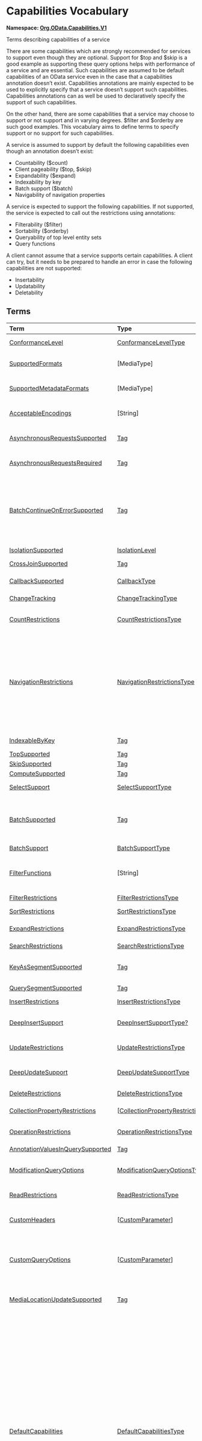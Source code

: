 # Capabilities Vocabulary
**Namespace: [Org.OData.Capabilities.V1](Org.OData.Capabilities.V1.xml)**

Terms describing capabilities of a service


There are some capabilities which are strongly recommended for services to support even
though they are optional. Support for $top and $skip is a good example as
supporting these query options helps with performance of a service and are essential. Such
capabilities are assumed to be default capabilities of an OData service even in
the case that a capabilities annotation doesn’t exist. Capabilities annotations are
mainly expected to be used to explicitly specify that a service doesn’t support such
capabilities. Capabilities annotations can as well be used to declaratively
specify the support of such capabilities.

On the other hand, there are some capabilities that a service may choose to support or
not support and in varying degrees. $filter and $orderby are such good examples.
This vocabulary aims to define terms to specify support or no support for such
capabilities.

A service is assumed to support by default the following capabilities even though an
annotation doesn’t exist:
- Countability ($count)
- Client pageability ($top, $skip)
- Expandability ($expand)
- Indexability by key
- Batch support ($batch)
- Navigability of navigation properties

A service is expected to support the following capabilities. If not supported, the
service is expected to call out the restrictions using annotations:
- Filterability ($filter)
- Sortability ($orderby)
- Queryability of top level entity sets
- Query functions

A client cannot assume that a service supports certain capabilities. A client can try, but
it needs to be prepared to handle an error in case the following capabilities are not
supported:
- Insertability
- Updatability
- Deletability
        


## Terms

Term|Type|Description
:---|:---|:----------
[ConformanceLevel](Org.OData.Capabilities.V1.xml#L115)|[ConformanceLevelType](#ConformanceLevelType)|<a name="ConformanceLevel"></a>The conformance level achieved by this service
[SupportedFormats](Org.OData.Capabilities.V1.xml#L132)|\[MediaType\]|<a name="SupportedFormats"></a>Media types of supported formats, including format parameters
[SupportedMetadataFormats](Org.OData.Capabilities.V1.xml#L137)|\[MediaType\]|<a name="SupportedMetadataFormats"></a>Media types of supported formats for $metadata, including format parameters
[AcceptableEncodings](Org.OData.Capabilities.V1.xml#L142)|\[String\]|<a name="AcceptableEncodings"></a>List of acceptable compression methods for ($batch) requests, e.g. gzip
[AsynchronousRequestsSupported](Org.OData.Capabilities.V1.xml#L148)|[Tag](Org.OData.Core.V1.md#Tag)|<a name="AsynchronousRequestsSupported"></a>Service supports the asynchronous request preference
[AsynchronousRequestsRequired](Org.OData.Capabilities.V1.xml#L152)|[Tag](Org.OData.Core.V1.md#Tag)|<a name="AsynchronousRequestsRequired"></a>Service requires the asynchronous request preference
[BatchContinueOnErrorSupported](Org.OData.Capabilities.V1.xml#L156)|[Tag](Org.OData.Core.V1.md#Tag)|<a name="BatchContinueOnErrorSupported"></a>Service supports the continue on error preference. Supports $batch requests. Services that apply the BatchContinueOnErrorSupported term should also specify the ContinueOnErrorSupported property from the BatchSupport term.
[IsolationSupported](Org.OData.Capabilities.V1.xml#L160)|[IsolationLevel](#IsolationLevel)|<a name="IsolationSupported"></a>Supported odata.isolation levels
[CrossJoinSupported](Org.OData.Capabilities.V1.xml#L169)|[Tag](Org.OData.Core.V1.md#Tag)|<a name="CrossJoinSupported"></a>Supports cross joins for the entity sets in this container
[CallbackSupported](Org.OData.Capabilities.V1.xml#L173)|[CallbackType](#CallbackType)|<a name="CallbackSupported"></a>Supports callbacks for the specified protocols
[ChangeTracking](Org.OData.Capabilities.V1.xml#L195)|[ChangeTrackingType](#ChangeTrackingType)|<a name="ChangeTracking"></a>Change tracking capabilities of this service or entity set
[CountRestrictions](Org.OData.Capabilities.V1.xml#L216)|[CountRestrictionsType](#CountRestrictionsType)|<a name="CountRestrictions"></a>Restrictions on /$count path suffix and $count=true system query option
[NavigationRestrictions](Org.OData.Capabilities.V1.xml#L234)|[NavigationRestrictionsType](#NavigationRestrictionsType)|<a name="NavigationRestrictions"></a>Restrictions on navigating properties according to OData URL conventions<br>Restrictions specified on an entity set are valid whether the request is directly to the entity set or through a navigation property bound to that entity set. Services can specify a different set of restrictions specific to a path, in which case the more specific restrictions take precedence.
[IndexableByKey](Org.OData.Capabilities.V1.xml#L325)|[Tag](Org.OData.Core.V1.md#Tag)|<a name="IndexableByKey"></a>Supports key values according to OData URL conventions
[TopSupported](Org.OData.Capabilities.V1.xml#L330)|[Tag](Org.OData.Core.V1.md#Tag)|<a name="TopSupported"></a>Supports $top
[SkipSupported](Org.OData.Capabilities.V1.xml#L335)|[Tag](Org.OData.Core.V1.md#Tag)|<a name="SkipSupported"></a>Supports $skip
[ComputeSupported](Org.OData.Capabilities.V1.xml#L340)|[Tag](Org.OData.Core.V1.md#Tag)|<a name="ComputeSupported"></a>Supports $compute
[SelectSupport](Org.OData.Capabilities.V1.xml#L345)|[SelectSupportType](#SelectSupportType)|<a name="SelectSupport"></a>Support for $select and nested query options within $select
[BatchSupported](Org.OData.Capabilities.V1.xml#L382)|[Tag](Org.OData.Core.V1.md#Tag)|<a name="BatchSupported"></a>Supports $batch requests. Services that apply the BatchSupported term should also apply the more comprehensive BatchSupport term.
[BatchSupport](Org.OData.Capabilities.V1.xml#L386)|[BatchSupportType](#BatchSupportType)|<a name="BatchSupport"></a>Batch Support for the service
[FilterFunctions](Org.OData.Capabilities.V1.xml#L432)|\[String\]|<a name="FilterFunctions"></a>List of functions and operators supported in filter expressions<br>If not specified, null, or empty, all functions and operators may be attempted.
[FilterRestrictions](Org.OData.Capabilities.V1.xml#L438)|[FilterRestrictionsType](#FilterRestrictionsType)|<a name="FilterRestrictions"></a>Restrictions on filter expressions
[SortRestrictions](Org.OData.Capabilities.V1.xml#L515)|[SortRestrictionsType](#SortRestrictionsType)|<a name="SortRestrictions"></a>Restrictions on orderby expressions
[ExpandRestrictions](Org.OData.Capabilities.V1.xml#L541)|[ExpandRestrictionsType](#ExpandRestrictionsType)|<a name="ExpandRestrictions"></a>Restrictions on expand expressions
[SearchRestrictions](Org.OData.Capabilities.V1.xml#L571)|[SearchRestrictionsType](#SearchRestrictionsType)|<a name="SearchRestrictions"></a>Restrictions on search expressions
[KeyAsSegmentSupported](Org.OData.Capabilities.V1.xml#L609)|[Tag](Org.OData.Core.V1.md#Tag)|<a name="KeyAsSegmentSupported"></a>Supports [key-as-segment convention](http://docs.oasis-open.org/odata/odata/v4.01/odata-v4.01-part2-url-conventions.html#sec_KeyasSegmentConvention) for addressing entities within a collection
[QuerySegmentSupported](Org.OData.Capabilities.V1.xml#L613)|[Tag](Org.OData.Core.V1.md#Tag)|<a name="QuerySegmentSupported"></a>Supports [passing query options in the request body](http://docs.oasis-open.org/odata/odata/v4.01/odata-v4.01-part2-url-conventions.html#sec_PassingQueryOptionsintheRequestBody)
[InsertRestrictions](Org.OData.Capabilities.V1.xml#L619)|[InsertRestrictionsType](#InsertRestrictionsType)|<a name="InsertRestrictions"></a>Restrictions on insert operations
[DeepInsertSupport](Org.OData.Capabilities.V1.xml#L698)|[DeepInsertSupportType?](#DeepInsertSupportType)|<a name="DeepInsertSupport"></a>Deep Insert Support of the annotated resource (the whole service, an entity set, or a collection-valued resource)
[UpdateRestrictions](Org.OData.Capabilities.V1.xml#L711)|[UpdateRestrictionsType](#UpdateRestrictionsType)|<a name="UpdateRestrictions"></a>Restrictions on update operations
[DeepUpdateSupport](Org.OData.Capabilities.V1.xml#L797)|[DeepUpdateSupportType](#DeepUpdateSupportType)|<a name="DeepUpdateSupport"></a>Deep Update Support of the annotated resource (the whole service, an entity set, or a collection-valued resource)
[DeleteRestrictions](Org.OData.Capabilities.V1.xml#L810)|[DeleteRestrictionsType](#DeleteRestrictionsType)|<a name="DeleteRestrictions"></a>Restrictions on delete operations
[CollectionPropertyRestrictions](Org.OData.Capabilities.V1.xml#L854)|\[[CollectionPropertyRestrictionsType](#CollectionPropertyRestrictionsType)\]|<a name="CollectionPropertyRestrictions"></a>Describes restrictions on operations applied to collection-valued structural properties
[OperationRestrictions](Org.OData.Capabilities.V1.xml#L895)|[OperationRestrictionsType](#OperationRestrictionsType)|<a name="OperationRestrictions"></a>Restrictions for function or action operation
[AnnotationValuesInQuerySupported](Org.OData.Capabilities.V1.xml#L915)|[Tag](Org.OData.Core.V1.md#Tag)|<a name="AnnotationValuesInQuerySupported"></a>Supports annotation values within system query options
[ModificationQueryOptions](Org.OData.Capabilities.V1.xml#L919)|[ModificationQueryOptionsType](#ModificationQueryOptionsType)|<a name="ModificationQueryOptions"></a>Support for query options with modification requests (insert, update, action invocation)
[ReadRestrictions](Org.OData.Capabilities.V1.xml#L943)|[ReadRestrictionsType](#ReadRestrictionsType)|<a name="ReadRestrictions"></a>Restrictions for retrieving a collection of entities, retrieving a singleton instance.
[CustomHeaders](Org.OData.Capabilities.V1.xml#L985)|\[[CustomParameter](#CustomParameter)\]|<a name="CustomHeaders"></a>Custom headers that are supported/required for the annotated resource ([Example](Org.OData.Capabilities.V1.xml#L987))
[CustomQueryOptions](Org.OData.Capabilities.V1.xml#L1011)|\[[CustomParameter](#CustomParameter)\]|<a name="CustomQueryOptions"></a>Custom query options that are supported/required for the annotated resource ([Example](Org.OData.Capabilities.V1.xml#L1014))<br>If the entity container is annotated, the query option is supported/required by all resources in that container.
[MediaLocationUpdateSupported](Org.OData.Capabilities.V1.xml#L1063)|[Tag](Org.OData.Core.V1.md#Tag)|<a name="MediaLocationUpdateSupported"></a>Stream property or media stream supports update of its media edit URL and/or media read URL
[DefaultCapabilities](Org.OData.Capabilities.V1.xml#L1068)|[DefaultCapabilitiesType](#DefaultCapabilitiesType)|<a name="DefaultCapabilities"></a>Default capability settings for all collection-valued resources in the container<br><p>Annotating a specific capability term, which is included as property in <code>DefaultCapabilitiesType</code>, for a specific collection-valued resource overrides the default capability with the specified properties using PATCH semantics:</p> <ul> <li>Primitive or collection-valued properties specified in the specific capability term replace the corresponding properties specified in <code>DefaultCapabilities</code></li> <li>Complex-valued properties specified in the specific capability term override the corresponding properties specified in <code>DefaultCapabilities</code> using PATCH semantics recursively</li> <li>Properties specified neither in the specific term nor in <code>DefaultCapabilities</code> have their default value</li> </ul> 

<a name="ConformanceLevelType"></a>
## [ConformanceLevelType](Org.OData.Capabilities.V1.xml#L118)


Member|Value|Description
:-----|----:|:----------
[Minimal](Org.OData.Capabilities.V1.xml#L119)|0|Minimal conformance level
[Intermediate](Org.OData.Capabilities.V1.xml#L122)|1|Intermediate conformance level
[Advanced](Org.OData.Capabilities.V1.xml#L125)|2|Advanced conformance level

<a name="IsolationLevel"></a>
## [IsolationLevel](Org.OData.Capabilities.V1.xml#L163)


Flag Member|Value|Description
:-----|----:|:----------
[Snapshot](Org.OData.Capabilities.V1.xml#L164)|1|All data returned for a request, including multiple requests within a batch or results retrieved across multiple pages, will be consistent as of a single point in time

<a name="CallbackType"></a>
## [CallbackType](Org.OData.Capabilities.V1.xml#L176)
A non-empty collection lists the full set of supported protocols. A empty collection means 'only HTTP is supported'

Property|Type|Description
:-------|:---|:----------
[CallbackProtocols](Org.OData.Capabilities.V1.xml#L177)|\[[CallbackProtocol](#CallbackProtocol)\]|List of supported callback protocols, e.g. `http` or `wss`

<a name="CallbackProtocol"></a>
## [CallbackProtocol](Org.OData.Capabilities.V1.xml#L182)


Property|Type|Description
:-------|:---|:----------
[Id](Org.OData.Capabilities.V1.xml#L183)|String?|Protocol Identifier
[UrlTemplate](Org.OData.Capabilities.V1.xml#L186)|String?|URL Template including parameters. Parameters are enclosed in curly braces {} as defined in RFC6570
[DocumentationUrl](Org.OData.Capabilities.V1.xml#L189)|URL?|Human readable description of the meaning of the URL Template parameters

<a name="ChangeTrackingBase"></a>
## [ChangeTrackingBase](Org.OData.Capabilities.V1.xml#L198)


**Derived Types:**
- [ChangeTrackingType](#ChangeTrackingType)

Property|Type|Description
:-------|:---|:----------
[Supported](Org.OData.Capabilities.V1.xml#L199)|Boolean|odata.track-changes preference is supported

<a name="ChangeTrackingType"></a>
## [ChangeTrackingType](Org.OData.Capabilities.V1.xml#L203): [ChangeTrackingBase](#ChangeTrackingBase)


Property|Type|Description
:-------|:---|:----------
[*Supported*](Org.OData.Capabilities.V1.xml#L199)|Boolean|odata.track-changes preference is supported
[FilterableProperties](Org.OData.Capabilities.V1.xml#L204)|\[PropertyPath\]|Change tracking supports filters on these properties<br>If no properties are specified or FilterableProperties is omitted, clients cannot assume support for filtering on any properties in combination with change tracking.
[ExpandableProperties](Org.OData.Capabilities.V1.xml#L208)|\[NavigationPropertyPath\]|Change tracking supports these properties expanded<br>If no properties are specified or ExpandableProperties is omitted, clients cannot assume support for expanding any properties in combination with change tracking.

<a name="CountRestrictionsBase"></a>
## [CountRestrictionsBase](Org.OData.Capabilities.V1.xml#L220)


**Derived Types:**
- [CountRestrictionsType](#CountRestrictionsType)

Property|Type|Description
:-------|:---|:----------
[Countable](Org.OData.Capabilities.V1.xml#L221)|Boolean|Instances can be counted in requests targeting a collection

<a name="CountRestrictionsType"></a>
## [CountRestrictionsType](Org.OData.Capabilities.V1.xml#L225): [CountRestrictionsBase](#CountRestrictionsBase)


Property|Type|Description
:-------|:---|:----------
[*Countable*](Org.OData.Capabilities.V1.xml#L221)|Boolean|Instances can be counted in requests targeting a collection
[NonCountableProperties](Org.OData.Capabilities.V1.xml#L226)|\[PropertyPath\]|Members of these collection properties cannot be counted
[NonCountableNavigationProperties](Org.OData.Capabilities.V1.xml#L229)|\[NavigationPropertyPath\]|Members of these navigation properties cannot be counted

<a name="NavigationRestrictionsType"></a>
## [NavigationRestrictionsType](Org.OData.Capabilities.V1.xml#L239)


Property|Type|Description
:-------|:---|:----------
[Navigability](Org.OData.Capabilities.V1.xml#L240)|[NavigationType?](#NavigationType)|Default navigability for all navigation properties of the annotation target. Individual navigation properties can override this value via `RestrictedProperties/Navigability`.
[RestrictedProperties](Org.OData.Capabilities.V1.xml#L243)|\[[NavigationPropertyRestriction](#NavigationPropertyRestriction)\]|List of navigation properties with restrictions

<a name="NavigationPropertyRestriction"></a>
## [NavigationPropertyRestriction](Org.OData.Capabilities.V1.xml#L247)


Using a property of `NavigationPropertyRestriction` in a [`NavigationRestrictions`](#NavigationRestrictions) annotation
          is discouraged in favor of using an annotation with the corresponding term from this vocabulary and a target path starting with a container and ending in the `NavigationProperty`,
          unless the favored alternative is impossible because a dynamic expression requires an instance path whose evaluation
          starts at the target of the `NavigationRestrictions` annotation. See [this example](../examples/Org.OData.Capabilities.V1.capabilities.md).

Property|Type|Description
:-------|:---|:----------
[NavigationProperty](Org.OData.Capabilities.V1.xml#L254)|NavigationPropertyPath|Navigation properties can be navigated<br>The target path of a [`NavigationRestrictions`](#NavigationRestrictions) annotation followed by this navigation property path addresses the resource to which the other properties of `NavigationPropertyRestriction` apply. Instance paths that occur in dynamic expressions are evaluated starting at the boundary between both paths, which must therefore be chosen accordingly.
[Navigability](Org.OData.Capabilities.V1.xml#L263)|[NavigationType?](#NavigationType)|Supported navigability of this navigation property
[FilterFunctions](Org.OData.Capabilities.V1.xml#L266)|\[String\]|List of functions and operators supported in filter expressions<br>If not specified, null, or empty, all functions and operators may be attempted.
[FilterRestrictions](Org.OData.Capabilities.V1.xml#L270)|[FilterRestrictionsType?](#FilterRestrictionsType)|Restrictions on filter expressions
[SearchRestrictions](Org.OData.Capabilities.V1.xml#L273)|[SearchRestrictionsType?](#SearchRestrictionsType)|Restrictions on search expressions
[SortRestrictions](Org.OData.Capabilities.V1.xml#L276)|[SortRestrictionsType?](#SortRestrictionsType)|Restrictions on orderby expressions
[TopSupported](Org.OData.Capabilities.V1.xml#L279)|Boolean|Supports $top
[SkipSupported](Org.OData.Capabilities.V1.xml#L282)|Boolean|Supports $skip
[SelectSupport](Org.OData.Capabilities.V1.xml#L285)|[SelectSupportType?](#SelectSupportType)|Support for $select
[IndexableByKey](Org.OData.Capabilities.V1.xml#L288)|Boolean|Supports key values according to OData URL conventions
[InsertRestrictions](Org.OData.Capabilities.V1.xml#L291)|[InsertRestrictionsType?](#InsertRestrictionsType)|Restrictions on insert operations
[DeepInsertSupport](Org.OData.Capabilities.V1.xml#L294)|[DeepInsertSupportType?](#DeepInsertSupportType)|Deep Insert Support of the annotated resource (the whole service, an entity set, or a collection-valued resource)
[UpdateRestrictions](Org.OData.Capabilities.V1.xml#L297)|[UpdateRestrictionsType?](#UpdateRestrictionsType)|Restrictions on update operations
[DeepUpdateSupport](Org.OData.Capabilities.V1.xml#L300)|[DeepUpdateSupportType?](#DeepUpdateSupportType)|Deep Update Support of the annotated resource (the whole service, an entity set, or a collection-valued resource)
[DeleteRestrictions](Org.OData.Capabilities.V1.xml#L303)|[DeleteRestrictionsType?](#DeleteRestrictionsType)|Restrictions on delete operations
[OptimisticConcurrencyControl](Org.OData.Capabilities.V1.xml#L306)|Boolean|Data modification (including insert) along this navigation property requires the use of ETags
[ReadRestrictions](Org.OData.Capabilities.V1.xml#L309)|[ReadRestrictionsType?](#ReadRestrictionsType)|Restrictions for retrieving entities

<a name="NavigationType"></a>
## [NavigationType](Org.OData.Capabilities.V1.xml#L313)


Member|Value|Description
:-----|----:|:----------
[Recursive](Org.OData.Capabilities.V1.xml#L314)|0|Navigation properties can be recursively navigated
[Single](Org.OData.Capabilities.V1.xml#L317)|1|Navigation properties can be navigated to a single level
[None](Org.OData.Capabilities.V1.xml#L320)|2|Navigation properties are not navigable

<a name="SelectSupportType"></a>
## [SelectSupportType](Org.OData.Capabilities.V1.xml#L349)


Property|Type|Description
:-------|:---|:----------
[Supported](Org.OData.Capabilities.V1.xml#L350)|Boolean|Supports $select
[InstanceAnnotationsSupported](Org.OData.Capabilities.V1.xml#L353)|Boolean|Supports instance annotations in $select list
[Expandable](Org.OData.Capabilities.V1.xml#L356)|Boolean|$expand within $select is supported
[Filterable](Org.OData.Capabilities.V1.xml#L359)|Boolean|$filter within $select is supported
[Searchable](Org.OData.Capabilities.V1.xml#L362)|Boolean|$search within $select is supported
[TopSupported](Org.OData.Capabilities.V1.xml#L365)|Boolean|$top within $select is supported
[SkipSupported](Org.OData.Capabilities.V1.xml#L368)|Boolean|$skip within $select is supported
[ComputeSupported](Org.OData.Capabilities.V1.xml#L371)|Boolean|$compute within $select is supported
[Countable](Org.OData.Capabilities.V1.xml#L374)|Boolean|$count within $select is supported
[Sortable](Org.OData.Capabilities.V1.xml#L377)|Boolean|$orderby within $select is supported

<a name="BatchSupportType"></a>
## [BatchSupportType](Org.OData.Capabilities.V1.xml#L389)


Property|Type|Description
:-------|:---|:----------
[Supported](Org.OData.Capabilities.V1.xml#L396)|Boolean|Service supports requests to $batch
[ContinueOnErrorSupported](Org.OData.Capabilities.V1.xml#L399)|Boolean|Service supports the continue on error preference
[ReferencesInRequestBodiesSupported](Org.OData.Capabilities.V1.xml#L402)|Boolean|Service supports Content-ID referencing in request bodies
[ReferencesAcrossChangeSetsSupported](Org.OData.Capabilities.V1.xml#L405)|Boolean|Service supports Content-ID referencing across change sets
[EtagReferencesSupported](Org.OData.Capabilities.V1.xml#L408)|Boolean|Service supports referencing Etags from previous requests
[RequestDependencyConditionsSupported](Org.OData.Capabilities.V1.xml#L411)|Boolean|Service supports the `if` member in JSON batch requests
[SupportedFormats](Org.OData.Capabilities.V1.xml#L414)|\[MediaType\]|Media types of supported formats for $batch<dl>Allowed Values:<dt>[multipart/mixed](Org.OData.Capabilities.V1.xml#L419)<dd>[Multipart Batch Format](http://docs.oasis-open.org/odata/odata/v4.01/cs01/part1-protocol/odata-v4.01-cs01-part1-protocol.html#sec_MultipartBatchFormat)<dt>[application/json](Org.OData.Capabilities.V1.xml#L423)<dd>[JSON Batch Format](http://docs.oasis-open.org/odata/odata-json-format/v4.01/cs01/odata-json-format-v4.01-cs01.html#sec_BatchRequestsandResponses)</dl>

**Applicable Annotation Terms:**

- [Description](Org.OData.Core.V1.md#Description)
- [LongDescription](Org.OData.Core.V1.md#LongDescription)

<a name="FilterRestrictionsBase"></a>
## [FilterRestrictionsBase](Org.OData.Capabilities.V1.xml#L442)


**Derived Types:**
- [FilterRestrictionsType](#FilterRestrictionsType)

Property|Type|Description
:-------|:---|:----------
[Filterable](Org.OData.Capabilities.V1.xml#L448)|Boolean|$filter is supported
[RequiresFilter](Org.OData.Capabilities.V1.xml#L451)|Boolean|$filter is required
[MaxLevels](Org.OData.Capabilities.V1.xml#L454)|Int32|The maximum number of levels (including recursion) that can be traversed in a filter expression. A value of -1 indicates there is no restriction.

**Applicable Annotation Terms:**

- [Description](Org.OData.Core.V1.md#Description)

<a name="FilterRestrictionsType"></a>
## [FilterRestrictionsType](Org.OData.Capabilities.V1.xml#L458): [FilterRestrictionsBase](#FilterRestrictionsBase)


Property|Type|Description
:-------|:---|:----------
[*Filterable*](Org.OData.Capabilities.V1.xml#L448)|Boolean|$filter is supported
[*RequiresFilter*](Org.OData.Capabilities.V1.xml#L451)|Boolean|$filter is required
[*MaxLevels*](Org.OData.Capabilities.V1.xml#L454)|Int32|The maximum number of levels (including recursion) that can be traversed in a filter expression. A value of -1 indicates there is no restriction.
[RequiredProperties](Org.OData.Capabilities.V1.xml#L459)|\[PropertyPath\]|These properties must be specified in the $filter clause (properties of derived types are not allowed here)
[NonFilterableProperties](Org.OData.Capabilities.V1.xml#L462)|\[PropertyPath\]|These structural properties cannot be used in filter expressions
[FilterExpressionRestrictions](Org.OData.Capabilities.V1.xml#L465)|\[[FilterExpressionRestrictionType](#FilterExpressionRestrictionType)\]|These properties only allow a subset of filter expressions. A valid filter expression for a single property can be enclosed in parentheses and combined by `and` with valid expressions for other properties.

**Applicable Annotation Terms:**

- [Description](Org.OData.Core.V1.md#Description)

<a name="FilterExpressionRestrictionType"></a>
## [FilterExpressionRestrictionType](Org.OData.Capabilities.V1.xml#L469)


Property|Type|Description
:-------|:---|:----------
[Property](Org.OData.Capabilities.V1.xml#L470)|PropertyPath?|Path to the restricted property
[AllowedExpressions](Org.OData.Capabilities.V1.xml#L473)|[FilterExpressionType?](#FilterExpressionType)|Allowed subset of expressions

<a name="FilterExpressionType"></a>
## [FilterExpressionType](Org.OData.Capabilities.V1.xml#L477)
**Type:** String



Allowed Value|Description
:------------|:----------
[SingleValue](Org.OData.Capabilities.V1.xml#L480)|Property can be used in a single `eq` clause
[MultiValue](Org.OData.Capabilities.V1.xml#L484)|Property can be used in multiple `eq` and `in` clauses, combined by `or` (which is logically equivalent to a single `in` clause)
[SingleRange](Org.OData.Capabilities.V1.xml#L488)|Property can be compared to a single closed, half-open, or open interval<br>The filter expression for this property consists of a single interval expression, which is either a single comparison of the property and a literal value with `eq`, `le`, `lt`, `ge`, or `gt`, or a pair of boundaries combined by `and`. The lower boundary is either `ge` or `gt`, the upper boundary either `le` or `lt`.
[MultiRange](Org.OData.Capabilities.V1.xml#L493)|Property can be compared to a union of one or more closed, half-open, or open intervals<br>The filter expression for this property consists of one or more interval expressions, combined by `or`. See SingleRange for the definition of an interval expression.<br> Alternatively the filter expression can consist of one or more `ne` expressions combined by `and`, which is roughly equivalent to the union of the complementing open intervals. Roughly equivalent because `null` is allowed as a right-side operand of an `ne` expression.
[SearchExpression](Org.OData.Capabilities.V1.xml#L502)|String property can be used as first operand in `startswith`, `endswith`, and `contains` clauses
[MultiRangeOrSearchExpression](Org.OData.Capabilities.V1.xml#L506)|Property can be compared to a union of zero or more closed, half-open, or open intervals plus zero or more simple string patterns<br>The filter expression for this property consists of one or more interval expressions or string comparison functions combined by `or`. See SingleRange for the definition of an interval expression. See SearchExpression for the allowed string comparison functions.

<a name="SortRestrictionsBase"></a>
## [SortRestrictionsBase](Org.OData.Capabilities.V1.xml#L519)


**Derived Types:**
- [SortRestrictionsType](#SortRestrictionsType)

Property|Type|Description
:-------|:---|:----------
[Sortable](Org.OData.Capabilities.V1.xml#L525)|Boolean|$orderby is supported

**Applicable Annotation Terms:**

- [Description](Org.OData.Core.V1.md#Description)

<a name="SortRestrictionsType"></a>
## [SortRestrictionsType](Org.OData.Capabilities.V1.xml#L529): [SortRestrictionsBase](#SortRestrictionsBase)


Property|Type|Description
:-------|:---|:----------
[*Sortable*](Org.OData.Capabilities.V1.xml#L525)|Boolean|$orderby is supported
[AscendingOnlyProperties](Org.OData.Capabilities.V1.xml#L530)|\[PropertyPath\]|These properties can only be used for sorting in Ascending order
[DescendingOnlyProperties](Org.OData.Capabilities.V1.xml#L533)|\[PropertyPath\]|These properties can only be used for sorting in Descending order
[NonSortableProperties](Org.OData.Capabilities.V1.xml#L536)|\[PropertyPath\]|These structural properties cannot be used in orderby expressions

**Applicable Annotation Terms:**

- [Description](Org.OData.Core.V1.md#Description)

<a name="ExpandRestrictionsBase"></a>
## [ExpandRestrictionsBase](Org.OData.Capabilities.V1.xml#L545)


**Derived Types:**
- [ExpandRestrictionsType](#ExpandRestrictionsType)

Property|Type|Description
:-------|:---|:----------
[Expandable](Org.OData.Capabilities.V1.xml#L551)|Boolean|$expand is supported
[StreamsExpandable](Org.OData.Capabilities.V1.xml#L554)|Boolean|$expand is supported for stream properties and media streams
[MaxLevels](Org.OData.Capabilities.V1.xml#L557)|Int32|The maximum number of levels that can be expanded in a expand expression. A value of -1 indicates there is no restriction.

**Applicable Annotation Terms:**

- [Description](Org.OData.Core.V1.md#Description)

<a name="ExpandRestrictionsType"></a>
## [ExpandRestrictionsType](Org.OData.Capabilities.V1.xml#L561): [ExpandRestrictionsBase](#ExpandRestrictionsBase)


Property|Type|Description
:-------|:---|:----------
[*Expandable*](Org.OData.Capabilities.V1.xml#L551)|Boolean|$expand is supported
[*StreamsExpandable*](Org.OData.Capabilities.V1.xml#L554)|Boolean|$expand is supported for stream properties and media streams
[*MaxLevels*](Org.OData.Capabilities.V1.xml#L557)|Int32|The maximum number of levels that can be expanded in a expand expression. A value of -1 indicates there is no restriction.
[NonExpandableProperties](Org.OData.Capabilities.V1.xml#L562)|\[NavigationPropertyPath\]|These properties cannot be used in expand expressions
[NonExpandableStreamProperties](Org.OData.Capabilities.V1.xml#L565)|\[PropertyPath\]|These stream properties cannot be used in expand expressions

**Applicable Annotation Terms:**

- [Description](Org.OData.Core.V1.md#Description)

<a name="SearchRestrictionsType"></a>
## [SearchRestrictionsType](Org.OData.Capabilities.V1.xml#L575)


Property|Type|Description
:-------|:---|:----------
[Searchable](Org.OData.Capabilities.V1.xml#L581)|Boolean|$search is supported
[UnsupportedExpressions](Org.OData.Capabilities.V1.xml#L584)|[SearchExpressions](#SearchExpressions)|Expressions not supported in $search

**Applicable Annotation Terms:**

- [Description](Org.OData.Core.V1.md#Description)

<a name="SearchExpressions"></a>
## [SearchExpressions](Org.OData.Capabilities.V1.xml#L588)


Flag Member|Value|Description
:-----|----:|:----------
[none](Org.OData.Capabilities.V1.xml#L589)|0|Single search term
[AND](Org.OData.Capabilities.V1.xml#L592)|1|Multiple search terms, optionally separated by `AND`
[OR](Org.OData.Capabilities.V1.xml#L595)|2|Multiple search terms separated by `OR`
[NOT](Org.OData.Capabilities.V1.xml#L598)|4|Search terms preceded by `NOT`
[phrase](Org.OData.Capabilities.V1.xml#L601)|8|Search phrases enclosed in double quotes
[group](Org.OData.Capabilities.V1.xml#L604)|16|Precedence grouping of search expressions with parentheses

<a name="InsertRestrictionsBase"></a>
## [InsertRestrictionsBase](Org.OData.Capabilities.V1.xml#L623)


**Derived Types:**
- [InsertRestrictionsType](#InsertRestrictionsType)

Property|Type|Description
:-------|:---|:----------
[Insertable](Org.OData.Capabilities.V1.xml#L624)|Boolean|Entities can be inserted
[MaxLevels](Org.OData.Capabilities.V1.xml#L627)|Int32|The maximum number of navigation properties that can be traversed when addressing the collection to insert into. A value of -1 indicates there is no restriction.
[TypecastSegmentSupported](Org.OData.Capabilities.V1.xml#L630)|Boolean|Entities of a specific derived type can be created by specifying a type-cast segment
[QueryOptions](Org.OData.Capabilities.V1.xml#L633)|[ModificationQueryOptionsType?](#ModificationQueryOptionsType)|Support for query options with insert requests
[CustomHeaders](Org.OData.Capabilities.V1.xml#L636)|\[[CustomParameter](#CustomParameter)\]|Supported or required custom headers
[CustomQueryOptions](Org.OData.Capabilities.V1.xml#L639)|\[[CustomParameter](#CustomParameter)\]|Supported or required custom query options
[Description](Org.OData.Capabilities.V1.xml#L642)|String?|A brief description of the request
[LongDescription](Org.OData.Capabilities.V1.xml#L646)|String?|A long description of the request
[ErrorResponses](Org.OData.Capabilities.V1.xml#L650)|\[[HttpResponse](#HttpResponse)\]|Possible error responses returned by the request.

<a name="InsertRestrictionsType"></a>
## [InsertRestrictionsType](Org.OData.Capabilities.V1.xml#L654): [InsertRestrictionsBase](#InsertRestrictionsBase)


Property|Type|Description
:-------|:---|:----------
[*Insertable*](Org.OData.Capabilities.V1.xml#L624)|Boolean|Entities can be inserted
[*MaxLevels*](Org.OData.Capabilities.V1.xml#L627)|Int32|The maximum number of navigation properties that can be traversed when addressing the collection to insert into. A value of -1 indicates there is no restriction.
[*TypecastSegmentSupported*](Org.OData.Capabilities.V1.xml#L630)|Boolean|Entities of a specific derived type can be created by specifying a type-cast segment
[*QueryOptions*](Org.OData.Capabilities.V1.xml#L633)|[ModificationQueryOptionsType?](#ModificationQueryOptionsType)|Support for query options with insert requests
[*CustomHeaders*](Org.OData.Capabilities.V1.xml#L636)|\[[CustomParameter](#CustomParameter)\]|Supported or required custom headers
[*CustomQueryOptions*](Org.OData.Capabilities.V1.xml#L639)|\[[CustomParameter](#CustomParameter)\]|Supported or required custom query options
[*Description*](Org.OData.Capabilities.V1.xml#L642)|String?|A brief description of the request
[*LongDescription*](Org.OData.Capabilities.V1.xml#L646)|String?|A long description of the request
[*ErrorResponses*](Org.OData.Capabilities.V1.xml#L650)|\[[HttpResponse](#HttpResponse)\]|Possible error responses returned by the request.
[NonInsertableProperties](Org.OData.Capabilities.V1.xml#L655)|\[PropertyPath\]|These structural properties cannot be specified on insert
[NonInsertableNavigationProperties](Org.OData.Capabilities.V1.xml#L658)|\[NavigationPropertyPath\]|These navigation properties do not allow deep inserts
[RequiredProperties](Org.OData.Capabilities.V1.xml#L661)|\[PropertyPath\]|These structural properties must be specified on insert
[Permissions](Org.OData.Capabilities.V1.xml#L664)|\[[PermissionType?](#PermissionType)\]|Required permissions. One of the specified sets of scopes is required to perform the insert.

<a name="PermissionType"></a>
## [PermissionType](Org.OData.Capabilities.V1.xml#L669)


Property|Type|Description
:-------|:---|:----------
[SchemeName](Org.OData.Capabilities.V1.xml#L670)|[SchemeName](Org.OData.Authorization.V1.md#SchemeName)|Authorization flow scheme name
[Scopes](Org.OData.Capabilities.V1.xml#L673)|\[[ScopeType](#ScopeType)\]|List of scopes that can provide access to the resource

<a name="ScopeType"></a>
## [ScopeType](Org.OData.Capabilities.V1.xml#L678)


Property|Type|Description
:-------|:---|:----------
[Scope](Org.OData.Capabilities.V1.xml#L679)|String|Name of the scope.
[RestrictedProperties](Org.OData.Capabilities.V1.xml#L682)|String?|Comma-separated string value of all properties that will be included or excluded when using the scope.<br>Possible string value identifiers when specifying properties are `*`, _PropertyName_, `-`_PropertyName_.<br>`*` denotes all properties are accessible.<br>`-`_PropertyName_ excludes that specific property.<br>_PropertyName_ explicitly provides access to the specific property.<br>The absence of `RestrictedProperties` denotes all properties are accessible using that scope.

<a name="DeepInsertSupportType"></a>
## [DeepInsertSupportType](Org.OData.Capabilities.V1.xml#L702)


Property|Type|Description
:-------|:---|:----------
[Supported](Org.OData.Capabilities.V1.xml#L703)|Boolean|Annotation target supports deep inserts
[ContentIDSupported](Org.OData.Capabilities.V1.xml#L706)|Boolean|Annotation target supports accepting and returning nested entities annotated with the `Core.ContentID` instance annotation.

<a name="UpdateRestrictionsBase"></a>
## [UpdateRestrictionsBase](Org.OData.Capabilities.V1.xml#L715)


**Derived Types:**
- [UpdateRestrictionsType](#UpdateRestrictionsType)

Property|Type|Description
:-------|:---|:----------
[Updatable](Org.OData.Capabilities.V1.xml#L716)|Boolean|Entities can be updated
[Upsertable](Org.OData.Capabilities.V1.xml#L719)|Boolean|Entities can be upserted
[DeltaUpdateSupported](Org.OData.Capabilities.V1.xml#L722)|Boolean|Entities can be inserted, updated, and deleted via a PATCH request with a delta payload
[UpdateMethod](Org.OData.Capabilities.V1.xml#L725)|[HttpMethod?](#HttpMethod)|Supported HTTP Methods (PUT or PATCH) for updating an entity. If null, PATCH SHOULD be supported and PUT MAY be supported.
[FilterSegmentSupported](Org.OData.Capabilities.V1.xml#L728)|Boolean|Members of collections can be updated via a PATCH request with a `/$filter(...)/$each` segment
[TypecastSegmentSupported](Org.OData.Capabilities.V1.xml#L731)|Boolean|Members of collections can be updated via a PATCH request with a type-cast segment and a `/$each` segment
[MaxLevels](Org.OData.Capabilities.V1.xml#L734)|Int32|The maximum number of navigation properties that can be traversed when addressing the collection or entity to update. A value of -1 indicates there is no restriction.
[Permissions](Org.OData.Capabilities.V1.xml#L737)|\[[PermissionType?](#PermissionType)\]|Required permissions. One of the specified sets of scopes is required to perform the update.
[QueryOptions](Org.OData.Capabilities.V1.xml#L740)|[ModificationQueryOptionsType?](#ModificationQueryOptionsType)|Support for query options with update requests
[CustomHeaders](Org.OData.Capabilities.V1.xml#L743)|\[[CustomParameter](#CustomParameter)\]|Supported or required custom headers
[CustomQueryOptions](Org.OData.Capabilities.V1.xml#L746)|\[[CustomParameter](#CustomParameter)\]|Supported or required custom query options
[Description](Org.OData.Capabilities.V1.xml#L749)|String?|A brief description of the request
[LongDescription](Org.OData.Capabilities.V1.xml#L753)|String?|A long description of the request
[ErrorResponses](Org.OData.Capabilities.V1.xml#L757)|\[[HttpResponse](#HttpResponse)\]|Possible error responses returned by the request.

<a name="UpdateRestrictionsType"></a>
## [UpdateRestrictionsType](Org.OData.Capabilities.V1.xml#L761): [UpdateRestrictionsBase](#UpdateRestrictionsBase)


Property|Type|Description
:-------|:---|:----------
[*Updatable*](Org.OData.Capabilities.V1.xml#L716)|Boolean|Entities can be updated
[*Upsertable*](Org.OData.Capabilities.V1.xml#L719)|Boolean|Entities can be upserted
[*DeltaUpdateSupported*](Org.OData.Capabilities.V1.xml#L722)|Boolean|Entities can be inserted, updated, and deleted via a PATCH request with a delta payload
[*UpdateMethod*](Org.OData.Capabilities.V1.xml#L725)|[HttpMethod?](#HttpMethod)|Supported HTTP Methods (PUT or PATCH) for updating an entity. If null, PATCH SHOULD be supported and PUT MAY be supported.
[*FilterSegmentSupported*](Org.OData.Capabilities.V1.xml#L728)|Boolean|Members of collections can be updated via a PATCH request with a `/$filter(...)/$each` segment
[*TypecastSegmentSupported*](Org.OData.Capabilities.V1.xml#L731)|Boolean|Members of collections can be updated via a PATCH request with a type-cast segment and a `/$each` segment
[*MaxLevels*](Org.OData.Capabilities.V1.xml#L734)|Int32|The maximum number of navigation properties that can be traversed when addressing the collection or entity to update. A value of -1 indicates there is no restriction.
[*Permissions*](Org.OData.Capabilities.V1.xml#L737)|\[[PermissionType?](#PermissionType)\]|Required permissions. One of the specified sets of scopes is required to perform the update.
[*QueryOptions*](Org.OData.Capabilities.V1.xml#L740)|[ModificationQueryOptionsType?](#ModificationQueryOptionsType)|Support for query options with update requests
[*CustomHeaders*](Org.OData.Capabilities.V1.xml#L743)|\[[CustomParameter](#CustomParameter)\]|Supported or required custom headers
[*CustomQueryOptions*](Org.OData.Capabilities.V1.xml#L746)|\[[CustomParameter](#CustomParameter)\]|Supported or required custom query options
[*Description*](Org.OData.Capabilities.V1.xml#L749)|String?|A brief description of the request
[*LongDescription*](Org.OData.Capabilities.V1.xml#L753)|String?|A long description of the request
[*ErrorResponses*](Org.OData.Capabilities.V1.xml#L757)|\[[HttpResponse](#HttpResponse)\]|Possible error responses returned by the request.
[NonUpdatableProperties](Org.OData.Capabilities.V1.xml#L762)|\[PropertyPath\]|These structural properties cannot be specified on update
[NonUpdatableNavigationProperties](Org.OData.Capabilities.V1.xml#L765)|\[NavigationPropertyPath\]|These navigation properties do not allow rebinding
[RequiredProperties](Org.OData.Capabilities.V1.xml#L768)|\[PropertyPath\]|These structural properties must be specified on update

<a name="HttpMethod"></a>
## [HttpMethod](Org.OData.Capabilities.V1.xml#L773)


Flag Member|Value|Description
:-----|----:|:----------
[GET](Org.OData.Capabilities.V1.xml#L774)|1|The HTTP GET Method
[PATCH](Org.OData.Capabilities.V1.xml#L777)|2|The HTTP PATCH Method
[PUT](Org.OData.Capabilities.V1.xml#L780)|4|The HTTP PUT Method
[POST](Org.OData.Capabilities.V1.xml#L783)|8|The HTTP POST Method
[DELETE](Org.OData.Capabilities.V1.xml#L786)|16|The HTTP DELETE Method
[OPTIONS](Org.OData.Capabilities.V1.xml#L789)|32|The HTTP OPTIONS Method
[HEAD](Org.OData.Capabilities.V1.xml#L792)|64|The HTTP HEAD Method

<a name="DeepUpdateSupportType"></a>
## [DeepUpdateSupportType](Org.OData.Capabilities.V1.xml#L801)


Property|Type|Description
:-------|:---|:----------
[Supported](Org.OData.Capabilities.V1.xml#L802)|Boolean|Annotation target supports deep updates
[ContentIDSupported](Org.OData.Capabilities.V1.xml#L805)|Boolean|Annotation target supports accepting and returning nested entities annotated with the `Core.ContentID` instance annotation.

<a name="DeleteRestrictionsBase"></a>
## [DeleteRestrictionsBase](Org.OData.Capabilities.V1.xml#L814)


**Derived Types:**
- [DeleteRestrictionsType](#DeleteRestrictionsType)

Property|Type|Description
:-------|:---|:----------
[Deletable](Org.OData.Capabilities.V1.xml#L815)|Boolean|Entities can be deleted
[MaxLevels](Org.OData.Capabilities.V1.xml#L818)|Int32|The maximum number of navigation properties that can be traversed when addressing the collection to delete from or the entity to delete. A value of -1 indicates there is no restriction.
[FilterSegmentSupported](Org.OData.Capabilities.V1.xml#L821)|Boolean|Members of collections can be deleted via a DELETE request with a `/$filter(...)/$each` segment
[TypecastSegmentSupported](Org.OData.Capabilities.V1.xml#L824)|Boolean|Members of collections can be deleted via a DELETE request with a type-cast segment and a `/$each` segment
[Permissions](Org.OData.Capabilities.V1.xml#L827)|\[[PermissionType?](#PermissionType)\]|Required permissions. One of the specified sets of scopes is required to perform the delete.
[CustomHeaders](Org.OData.Capabilities.V1.xml#L830)|\[[CustomParameter](#CustomParameter)\]|Supported or required custom headers
[CustomQueryOptions](Org.OData.Capabilities.V1.xml#L833)|\[[CustomParameter](#CustomParameter)\]|Supported or required custom query options
[Description](Org.OData.Capabilities.V1.xml#L836)|String?|A brief description of the request
[LongDescription](Org.OData.Capabilities.V1.xml#L840)|String?|A long description of the request
[ErrorResponses](Org.OData.Capabilities.V1.xml#L844)|\[[HttpResponse](#HttpResponse)\]|Possible error responses returned by the request.

<a name="DeleteRestrictionsType"></a>
## [DeleteRestrictionsType](Org.OData.Capabilities.V1.xml#L848): [DeleteRestrictionsBase](#DeleteRestrictionsBase)


Property|Type|Description
:-------|:---|:----------
[*Deletable*](Org.OData.Capabilities.V1.xml#L815)|Boolean|Entities can be deleted
[*MaxLevels*](Org.OData.Capabilities.V1.xml#L818)|Int32|The maximum number of navigation properties that can be traversed when addressing the collection to delete from or the entity to delete. A value of -1 indicates there is no restriction.
[*FilterSegmentSupported*](Org.OData.Capabilities.V1.xml#L821)|Boolean|Members of collections can be deleted via a DELETE request with a `/$filter(...)/$each` segment
[*TypecastSegmentSupported*](Org.OData.Capabilities.V1.xml#L824)|Boolean|Members of collections can be deleted via a DELETE request with a type-cast segment and a `/$each` segment
[*Permissions*](Org.OData.Capabilities.V1.xml#L827)|\[[PermissionType?](#PermissionType)\]|Required permissions. One of the specified sets of scopes is required to perform the delete.
[*CustomHeaders*](Org.OData.Capabilities.V1.xml#L830)|\[[CustomParameter](#CustomParameter)\]|Supported or required custom headers
[*CustomQueryOptions*](Org.OData.Capabilities.V1.xml#L833)|\[[CustomParameter](#CustomParameter)\]|Supported or required custom query options
[*Description*](Org.OData.Capabilities.V1.xml#L836)|String?|A brief description of the request
[*LongDescription*](Org.OData.Capabilities.V1.xml#L840)|String?|A long description of the request
[*ErrorResponses*](Org.OData.Capabilities.V1.xml#L844)|\[[HttpResponse](#HttpResponse)\]|Possible error responses returned by the request.
[NonDeletableNavigationProperties](Org.OData.Capabilities.V1.xml#L849)|\[NavigationPropertyPath\]|These navigation properties do not allow DeleteLink requests

<a name="CollectionPropertyRestrictionsType"></a>
## [CollectionPropertyRestrictionsType](Org.OData.Capabilities.V1.xml#L857)


Property|Type|Description
:-------|:---|:----------
[CollectionProperty](Org.OData.Capabilities.V1.xml#L858)|PropertyPath?|Restricted Collection-valued property
[FilterFunctions](Org.OData.Capabilities.V1.xml#L861)|\[String\]|List of functions and operators supported in filter expressions<br>If not specified, null, or empty, all functions and operators may be attempted.
[FilterRestrictions](Org.OData.Capabilities.V1.xml#L865)|[FilterRestrictionsType?](#FilterRestrictionsType)|Restrictions on filter expressions
[SearchRestrictions](Org.OData.Capabilities.V1.xml#L868)|[SearchRestrictionsType?](#SearchRestrictionsType)|Restrictions on search expressions
[SortRestrictions](Org.OData.Capabilities.V1.xml#L871)|[SortRestrictionsType?](#SortRestrictionsType)|Restrictions on orderby expressions
[TopSupported](Org.OData.Capabilities.V1.xml#L874)|Boolean|Supports $top
[SkipSupported](Org.OData.Capabilities.V1.xml#L877)|Boolean|Supports $skip
[SelectSupport](Org.OData.Capabilities.V1.xml#L880)|[SelectSupportType?](#SelectSupportType)|Support for $select
[Insertable](Org.OData.Capabilities.V1.xml#L883)|Boolean|Members can be inserted into this collection<br>If additionally annotated with [Core.PositionalInsert](Org.OData.Core.V1.md#PositionalInsert), members can be inserted at a specific position
[Updatable](Org.OData.Capabilities.V1.xml#L887)|Boolean|Members of this ordered collection can be updated by ordinal
[Deletable](Org.OData.Capabilities.V1.xml#L890)|Boolean|Members of this ordered collection can be deleted by ordinal

<a name="OperationRestrictionsType"></a>
## [OperationRestrictionsType](Org.OData.Capabilities.V1.xml#L898)


Property|Type|Description
:-------|:---|:----------
[FilterSegmentSupported](Org.OData.Capabilities.V1.xml#L899)|Boolean|Bound action or function can be invoked on a collection-valued binding parameter path with a `/$filter(...)` segment
[Permissions](Org.OData.Capabilities.V1.xml#L902)|\[[PermissionType?](#PermissionType)\]|Required permissions. One of the specified sets of scopes is required to invoke an action or function
[CustomHeaders](Org.OData.Capabilities.V1.xml#L905)|\[[CustomParameter](#CustomParameter)\]|Supported or required custom headers
[CustomQueryOptions](Org.OData.Capabilities.V1.xml#L908)|\[[CustomParameter](#CustomParameter)\]|Supported or required custom query options
[ErrorResponses](Org.OData.Capabilities.V1.xml#L911)|\[[HttpResponse](#HttpResponse)\]|Possible error responses returned by the request.

<a name="ModificationQueryOptionsType"></a>
## [ModificationQueryOptionsType](Org.OData.Capabilities.V1.xml#L922)


Property|Type|Description
:-------|:---|:----------
[ExpandSupported](Org.OData.Capabilities.V1.xml#L923)|Boolean|Supports $expand with modification requests
[SelectSupported](Org.OData.Capabilities.V1.xml#L926)|Boolean|Supports $select with modification requests
[ComputeSupported](Org.OData.Capabilities.V1.xml#L929)|Boolean|Supports $compute with modification requests
[FilterSupported](Org.OData.Capabilities.V1.xml#L932)|Boolean|Supports $filter with modification requests
[SearchSupported](Org.OData.Capabilities.V1.xml#L935)|Boolean|Supports $search with modification requests
[SortSupported](Org.OData.Capabilities.V1.xml#L938)|Boolean|Supports $orderby with modification requests

<a name="ReadRestrictionsBase"></a>
## [*ReadRestrictionsBase*](Org.OData.Capabilities.V1.xml#L947)


**Derived Types:**
- [ReadByKeyRestrictionsType](#ReadByKeyRestrictionsType)
- [ReadRestrictionsType](#ReadRestrictionsType)

Property|Type|Description
:-------|:---|:----------
[Readable](Org.OData.Capabilities.V1.xml#L948)|Boolean|Entities can be retrieved
[Permissions](Org.OData.Capabilities.V1.xml#L951)|\[[PermissionType?](#PermissionType)\]|Required permissions. One of the specified sets of scopes is required to read.
[CustomHeaders](Org.OData.Capabilities.V1.xml#L954)|\[[CustomParameter](#CustomParameter)\]|Supported or required custom headers
[CustomQueryOptions](Org.OData.Capabilities.V1.xml#L957)|\[[CustomParameter](#CustomParameter)\]|Supported or required custom query options
[Description](Org.OData.Capabilities.V1.xml#L960)|String?|A brief description of the request
[LongDescription](Org.OData.Capabilities.V1.xml#L964)|String?|A long description of the request
[ErrorResponses](Org.OData.Capabilities.V1.xml#L968)|\[[HttpResponse](#HttpResponse)\]|Possible error responses returned by the request.

<a name="ReadByKeyRestrictionsType"></a>
## [ReadByKeyRestrictionsType](Org.OData.Capabilities.V1.xml#L972): [ReadRestrictionsBase](#ReadRestrictionsBase)
Restrictions for retrieving an entity by key

Property|Type|Description
:-------|:---|:----------
[*Readable*](Org.OData.Capabilities.V1.xml#L948)|Boolean|Entities can be retrieved
[*Permissions*](Org.OData.Capabilities.V1.xml#L951)|\[[PermissionType?](#PermissionType)\]|Required permissions. One of the specified sets of scopes is required to read.
[*CustomHeaders*](Org.OData.Capabilities.V1.xml#L954)|\[[CustomParameter](#CustomParameter)\]|Supported or required custom headers
[*CustomQueryOptions*](Org.OData.Capabilities.V1.xml#L957)|\[[CustomParameter](#CustomParameter)\]|Supported or required custom query options
[*Description*](Org.OData.Capabilities.V1.xml#L960)|String?|A brief description of the request
[*LongDescription*](Org.OData.Capabilities.V1.xml#L964)|String?|A long description of the request
[*ErrorResponses*](Org.OData.Capabilities.V1.xml#L968)|\[[HttpResponse](#HttpResponse)\]|Possible error responses returned by the request.

<a name="ReadRestrictionsType"></a>
## [ReadRestrictionsType](Org.OData.Capabilities.V1.xml#L975): [ReadRestrictionsBase](#ReadRestrictionsBase)


Property|Type|Description
:-------|:---|:----------
[*Readable*](Org.OData.Capabilities.V1.xml#L948)|Boolean|Entities can be retrieved
[*Permissions*](Org.OData.Capabilities.V1.xml#L951)|\[[PermissionType?](#PermissionType)\]|Required permissions. One of the specified sets of scopes is required to read.
[*CustomHeaders*](Org.OData.Capabilities.V1.xml#L954)|\[[CustomParameter](#CustomParameter)\]|Supported or required custom headers
[*CustomQueryOptions*](Org.OData.Capabilities.V1.xml#L957)|\[[CustomParameter](#CustomParameter)\]|Supported or required custom query options
[*Description*](Org.OData.Capabilities.V1.xml#L960)|String?|A brief description of the request
[*LongDescription*](Org.OData.Capabilities.V1.xml#L964)|String?|A long description of the request
[*ErrorResponses*](Org.OData.Capabilities.V1.xml#L968)|\[[HttpResponse](#HttpResponse)\]|Possible error responses returned by the request.
[TypecastSegmentSupported](Org.OData.Capabilities.V1.xml#L976)|Boolean|Entities of a specific derived type can be read by specifying a type-cast segment
[ReadByKeyRestrictions](Org.OData.Capabilities.V1.xml#L979)|[ReadByKeyRestrictionsType?](#ReadByKeyRestrictionsType)|Restrictions for retrieving an entity by key<br>Only valid when applied to a collection. If a property of `ReadByKeyRestrictions` is not specified, the corresponding property value of `ReadRestrictions` applies.

<a name="CustomParameter"></a>
## [CustomParameter](Org.OData.Capabilities.V1.xml#L1042)
A custom parameter is either a header or a query option

The type of a custom parameter is always a string. Restrictions on the parameter values can be expressed by annotating the record expression describing the parameter with terms from the Validation vocabulary, e.g. Validation.Pattern or Validation.AllowedValues.

Property|Type|Description
:-------|:---|:----------
[Name](Org.OData.Capabilities.V1.xml#L1045)|String|Name of the custom parameter
[Description](Org.OData.Capabilities.V1.xml#L1048)|String?|Description of the custom parameter
[DocumentationURL](Org.OData.Capabilities.V1.xml#L1051)|URL?|URL of related documentation
[Required](Org.OData.Capabilities.V1.xml#L1055)|Boolean|true: parameter is required, false or not specified: parameter is optional
[ExampleValues](Org.OData.Capabilities.V1.xml#L1058)|\[[PrimitiveExampleValue](Org.OData.Core.V1.md#PrimitiveExampleValue)\]|Example values for the custom parameter

<a name="DefaultCapabilitiesType"></a>
## [DefaultCapabilitiesType](Org.OData.Capabilities.V1.xml#L1077)


Property|Type|Description
:-------|:---|:----------
[ChangeTracking](Org.OData.Capabilities.V1.xml#L1078)|[ChangeTrackingBase?](#ChangeTrackingBase)|Change tracking capabilities
[CountRestrictions](Org.OData.Capabilities.V1.xml#L1081)|[CountRestrictionsBase?](#CountRestrictionsBase)|Restrictions on /$count path suffix and $count=true system query option
[IndexableByKey](Org.OData.Capabilities.V1.xml#L1084)|[Tag?](Org.OData.Core.V1.md#Tag)|Supports key values according to OData URL conventions
[TopSupported](Org.OData.Capabilities.V1.xml#L1087)|[Tag?](Org.OData.Core.V1.md#Tag)|Supports $top
[SkipSupported](Org.OData.Capabilities.V1.xml#L1090)|[Tag?](Org.OData.Core.V1.md#Tag)|Supports $skip
[ComputeSupported](Org.OData.Capabilities.V1.xml#L1093)|[Tag?](Org.OData.Core.V1.md#Tag)|Supports $compute
[SelectSupport](Org.OData.Capabilities.V1.xml#L1096)|[SelectSupportType?](#SelectSupportType)|Support for $select and nested query options within $select
[FilterRestrictions](Org.OData.Capabilities.V1.xml#L1099)|[FilterRestrictionsBase?](#FilterRestrictionsBase)|Restrictions on filter expressions
[SortRestrictions](Org.OData.Capabilities.V1.xml#L1102)|[SortRestrictionsBase?](#SortRestrictionsBase)|Restrictions on orderby expressions
[ExpandRestrictions](Org.OData.Capabilities.V1.xml#L1105)|[ExpandRestrictionsBase?](#ExpandRestrictionsBase)|Restrictions on expand expressions
[SearchRestrictions](Org.OData.Capabilities.V1.xml#L1108)|[SearchRestrictionsType?](#SearchRestrictionsType)|Restrictions on search expressions
[InsertRestrictions](Org.OData.Capabilities.V1.xml#L1111)|[InsertRestrictionsBase?](#InsertRestrictionsBase)|Restrictions on insert operations
[UpdateRestrictions](Org.OData.Capabilities.V1.xml#L1114)|[UpdateRestrictionsBase?](#UpdateRestrictionsBase)|Restrictions on update operations
[DeleteRestrictions](Org.OData.Capabilities.V1.xml#L1117)|[DeleteRestrictionsBase?](#DeleteRestrictionsBase)|Restrictions on delete operations
[OperationRestrictions](Org.OData.Capabilities.V1.xml#L1120)|[OperationRestrictionsType?](#OperationRestrictionsType)|Restrictions for function or action operations
[ReadRestrictions](Org.OData.Capabilities.V1.xml#L1123)|[ReadRestrictionsType?](#ReadRestrictionsType)|Restrictions for retrieving a collection of entities, retrieving a singleton instance

<a name="HttpResponse"></a>
## [HttpResponse](Org.OData.Capabilities.V1.xml#L1128)


Property|Type|Description
:-------|:---|:----------
[StatusCode](Org.OData.Capabilities.V1.xml#L1129)|String|HTTP response status code, for example 400, 403, 501
[Description](Org.OData.Capabilities.V1.xml#L1132)|String|Human-readable description of the response
